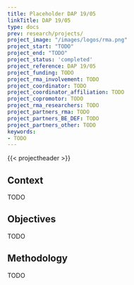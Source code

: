 ```yaml
---
title: Placeholder DAP 19/05 
linkTitle: DAP 19/05
type: docs
prev: research/projects/
project_image: "/images/logos/rma.png"
project_start: "TODO"
project_end: "TODO"
project_status: 'completed'
project_reference: DAP 19/05 
project_funding: TODO
project_rma_involvement: TODO
project_coordinator: TODO
project_coordinator_affiliation: TODO
project_copromotor: TODO
project_rma_researchers: TODO
project_partners_rma: TODO
project_partners_BE_DEF: TODO
project_partners_other: TODO
keywords:
- TODO
---
```


{{< projectheader >}}


## Context
TODO

## Objectives
TODO

## Methodology
TODO